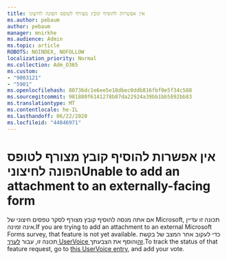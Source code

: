 ```yaml
---
title: אין אפשרות להוסיף קובץ מצורף לטופס הפונה לחיצוני
ms.author: pebaum
author: pebaum
manager: mnirkhe
ms.audience: Admin
ms.topic: article
ROBOTS: NOINDEX, NOFOLLOW
localization_priority: Normal
ms.collection: Adm_O365
ms.custom:
- "9003121"
- "5901"
ms.openlocfilehash: 80736dc1e6ee5e18dbec0ddb816fbf0e5f34c588
ms.sourcegitcommit: 981880f6141278b87da22924a39bb1bb5892bb83
ms.translationtype: MT
ms.contentlocale: he-IL
ms.lasthandoff: 06/22/2020
ms.locfileid: "44846971"
---
```

# <a name="unable-to-add-an-attachment-to-an-externally-facing-form"></a><span data-ttu-id="8f8b6-102">אין אפשרות להוסיף קובץ מצורף לטופס הפונה לחיצוני</span><span class="sxs-lookup"><span data-stu-id="8f8b6-102">Unable to add an attachment to an externally-facing form</span></span>

<span data-ttu-id="8f8b6-103">אם אתה מנסה להוסיף קובץ מצורף לסקר טפסים חיצוני של Microsoft, תכונה זו עדיין אינה זמינה.</span><span class="sxs-lookup"><span data-stu-id="8f8b6-103">If you are trying to add an attachment to an external Microsoft Forms survey, that feature is not yet available.</span></span> <span data-ttu-id="8f8b6-104">כדי לעקוב אחר המצב של בקשת תכונה זו, עבור [לערך UserVoice זה](https://go.microsoft.com/fwlink/?linkid=2133069)והוסף את הצבעתך.</span><span class="sxs-lookup"><span data-stu-id="8f8b6-104">To track the status of that feature request, go to [this UserVoice entry](https://go.microsoft.com/fwlink/?linkid=2133069), and add your vote.</span></span>
